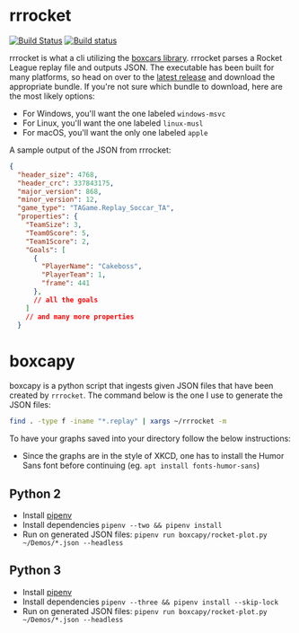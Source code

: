 # rrrocket

[![Build Status](https://travis-ci.org/nickbabcock/rrrocket.svg?branch=master)](https://travis-ci.org/nickbabcock/rrrocket) [![Build status](https://ci.appveyor.com/api/projects/status/939bi13urfp8w1n6?svg=true)](https://ci.appveyor.com/project/nickbabcock/rrrocket)

rrrocket is what a cli utilizing the [boxcars
library](https://crates.io/crates/boxcars).  rrrocket parses a Rocket League
replay file and outputs JSON. The executable has been built for many platforms,
so head on over to the [latest
release](https://github.com/nickbabcock/rrrocket/releases/latest) and download
the appropriate bundle. If you're not sure which bundle to download, here are
the most likely options:

- For Windows, you'll want the one labeled `windows-msvc`
- For Linux, you'll want the one labeled `linux-musl`
- For macOS, you'll want the only one labeled `apple`

A sample output of the JSON from rrrocket:

```json
{
  "header_size": 4768,
  "header_crc": 337843175,
  "major_version": 868,
  "minor_version": 12,
  "game_type": "TAGame.Replay_Soccar_TA",
  "properties": {
    "TeamSize": 3,
    "Team0Score": 5,
    "Team1Score": 2,
    "Goals": [
      {
        "PlayerName": "Cakeboss",
        "PlayerTeam": 1,
        "frame": 441
      },
      // all the goals
    ]
    // and many more properties
  }
```

# boxcapy

boxcapy is a python script that ingests given JSON files that have been created
by `rrrocket`. The command below is the one I use to generate the JSON files:

```bash
find . -type f -iname "*.replay" | xargs ~/rrrocket -m 
```

To have your graphs saved into your directory follow the below instructions:

- Since the graphs are in the style of XKCD, one has to install the Humor Sans font before continuing (eg. `apt install fonts-humor-sans`)

## Python 2

- Install [pipenv](https://docs.pipenv.org/install.html#installing-pipenv)
- Install dependencies `pipenv --two && pipenv install`
- Run on generated JSON files: `pipenv run boxcapy/rocket-plot.py ~/Demos/*.json --headless`

## Python 3

- Install [pipenv](https://docs.pipenv.org/install.html#installing-pipenv)
- Install dependencies `pipenv --three && pipenv install --skip-lock`
- Run on generated JSON files: `pipenv run boxcapy/rocket-plot.py ~/Demos/*.json --headless`

